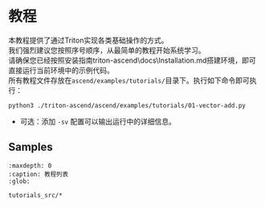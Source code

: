 # 教程

本教程提供了通过Triton实现各类基础操作的方式。\
我们强烈建议您按照序号顺序，从最简单的教程开始系统学习。\
请确保您已经按照安装指南triton-ascend\docs\Installation.md搭建环境，即可直接运行当前环境中的示例代码。\
所有教程文件存放在`ascend/examples/tutorials/`目录下。执行如下命令即可执行：
 
`python3 ./triton-ascend/ascend/examples/tutorials/01-vector-add.py`

- 可选：添加 `-sv` 配置可以输出运行中的详细信息。

## Samples

```{toctree}
:maxdepth: 0
:caption: 教程列表
:glob:

tutorials_src/*
```